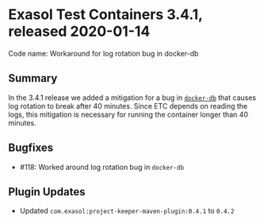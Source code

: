 # Exasol Test Containers 3.4.1, released 2020-01-14

Code name: Workaround for log rotation bug in docker-db

## Summary

In the 3.4.1 release we added a mitigation for a bug in [`docker-db`](https://github.com/exasol/docker-db) that causes log rotation to break after 40 minutes. Since ETC depends on reading the logs, this mitigation is necessary for running the container longer than 40 minutes.

## Bugfixes

* #118: Worked around log rotation bug in `docker-db`

## Plugin Updates

* Updated `com.exasol:project-keeper-maven-plugin:0.4.1` to `0.4.2`